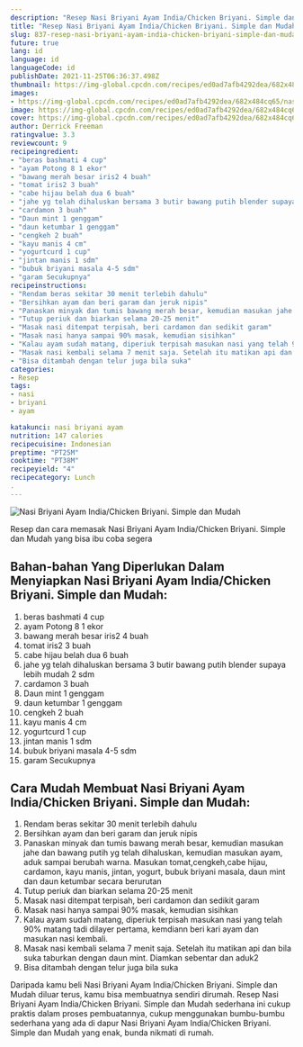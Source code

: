 ```yaml
---
description: "Resep Nasi Briyani Ayam India/Chicken Briyani. Simple dan Mudah, Bikin Ngiler"
title: "Resep Nasi Briyani Ayam India/Chicken Briyani. Simple dan Mudah, Bikin Ngiler"
slug: 837-resep-nasi-briyani-ayam-india-chicken-briyani-simple-dan-mudah-bikin-ngiler
future: true
lang: id
language: id
languageCode: id
publishDate: 2021-11-25T06:36:37.498Z 
thumbnail: https://img-global.cpcdn.com/recipes/ed0ad7afb4292dea/682x484cq65/nasi-briyani-ayam-indiachicken-briyani-simple-dan-mudah-foto-resep-utama.png
images:
- https://img-global.cpcdn.com/recipes/ed0ad7afb4292dea/682x484cq65/nasi-briyani-ayam-indiachicken-briyani-simple-dan-mudah-foto-resep-utama.png
image: https://img-global.cpcdn.com/recipes/ed0ad7afb4292dea/682x484cq65/nasi-briyani-ayam-indiachicken-briyani-simple-dan-mudah-foto-resep-utama.png
cover: https://img-global.cpcdn.com/recipes/ed0ad7afb4292dea/682x484cq65/nasi-briyani-ayam-indiachicken-briyani-simple-dan-mudah-foto-resep-utama.png
author: Derrick Freeman
ratingvalue: 3.3
reviewcount: 9
recipeingredient:
- "beras bashmati 4 cup"
- "ayam Potong 8 1 ekor"
- "bawang merah besar iris2 4 buah"
- "tomat iris2 3 buah"
- "cabe hijau belah dua 6 buah"
- "jahe yg telah dihaluskan bersama 3 butir bawang putih blender supaya lebih mudah 2 sdm"
- "cardamon 3 buah"
- "Daun mint 1 genggam"
- "daun ketumbar 1 genggam"
- "cengkeh 2 buah"
- "kayu manis 4 cm"
- "yogurtcurd 1 cup"
- "jintan manis 1 sdm"
- "bubuk briyani masala 4-5 sdm"
- "garam Secukupnya"
recipeinstructions:
- "Rendam beras sekitar 30 menit terlebih dahulu"
- "Bersihkan ayam dan beri garam dan jeruk nipis"
- "Panaskan minyak dan tumis bawang merah besar, kemudian masukan jahe dan bawang putih yg telah dihaluskan, kemudian masukan ayam, aduk sampai berubah warna. Masukan tomat,cengkeh,cabe hijau, cardamon, kayu manis, jintan, yogurt, bubuk briyani masala, daun mint dan daun ketumbar secara berurutan"
- "Tutup periuk dan biarkan selama 20-25 menit"
- "Masak nasi ditempat terpisah, beri cardamon dan sedikit garam"
- "Masak nasi hanya sampai 90% masak, kemudian sisihkan"
- "Kalau ayam sudah matang, diperiuk terpisah masukan nasi yang telah 90% matang tadi dilayer pertama, kemdiann beri kari ayam dan masukan nasi kembali."
- "Masak nasi kembali selama 7 menit saja. Setelah itu matikan api dan bila suka taburkan dengan daun mint. Diamkan sebentar dan aduk2"
- "Bisa ditambah dengan telur juga bila suka"
categories:
- Resep
tags:
- nasi
- briyani
- ayam

katakunci: nasi briyani ayam 
nutrition: 147 calories
recipecuisine: Indonesian
preptime: "PT25M"
cooktime: "PT38M"
recipeyield: "4"
recipecategory: Lunch
. 
---
```



![Nasi Briyani Ayam India/Chicken Briyani. Simple dan Mudah](https://img-global.cpcdn.com/recipes/ed0ad7afb4292dea/682x484cq65/nasi-briyani-ayam-indiachicken-briyani-simple-dan-mudah-foto-resep-utama.png)

Resep dan cara memasak  Nasi Briyani Ayam India/Chicken Briyani. Simple dan Mudah yang bisa ibu coba segera

<!--inarticleads1-->

## Bahan-bahan Yang Diperlukan Dalam Menyiapkan Nasi Briyani Ayam India/Chicken Briyani. Simple dan Mudah:

1. beras bashmati 4 cup
1. ayam Potong 8 1 ekor
1. bawang merah besar iris2 4 buah
1. tomat iris2 3 buah
1. cabe hijau belah dua 6 buah
1. jahe yg telah dihaluskan bersama 3 butir bawang putih blender supaya lebih mudah 2 sdm
1. cardamon 3 buah
1. Daun mint 1 genggam
1. daun ketumbar 1 genggam
1. cengkeh 2 buah
1. kayu manis 4 cm
1. yogurtcurd 1 cup
1. jintan manis 1 sdm
1. bubuk briyani masala 4-5 sdm
1. garam Secukupnya



<!--inarticleads2-->

## Cara Mudah Membuat Nasi Briyani Ayam India/Chicken Briyani. Simple dan Mudah:

1. Rendam beras sekitar 30 menit terlebih dahulu
1. Bersihkan ayam dan beri garam dan jeruk nipis
1. Panaskan minyak dan tumis bawang merah besar, kemudian masukan jahe dan bawang putih yg telah dihaluskan, kemudian masukan ayam, aduk sampai berubah warna. Masukan tomat,cengkeh,cabe hijau, cardamon, kayu manis, jintan, yogurt, bubuk briyani masala, daun mint dan daun ketumbar secara berurutan
1. Tutup periuk dan biarkan selama 20-25 menit
1. Masak nasi ditempat terpisah, beri cardamon dan sedikit garam
1. Masak nasi hanya sampai 90% masak, kemudian sisihkan
1. Kalau ayam sudah matang, diperiuk terpisah masukan nasi yang telah 90% matang tadi dilayer pertama, kemdiann beri kari ayam dan masukan nasi kembali.
1. Masak nasi kembali selama 7 menit saja. Setelah itu matikan api dan bila suka taburkan dengan daun mint. Diamkan sebentar dan aduk2
1. Bisa ditambah dengan telur juga bila suka




Daripada kamu beli  Nasi Briyani Ayam India/Chicken Briyani. Simple dan Mudah  diluar terus, kamu  bisa membuatnya sendiri dirumah. Resep  Nasi Briyani Ayam India/Chicken Briyani. Simple dan Mudah  sederhana ini cukup praktis dalam proses pembuatannya, cukup menggunakan bumbu-bumbu sederhana yang ada di dapur  Nasi Briyani Ayam India/Chicken Briyani. Simple dan Mudah  yang enak, bunda nikmati di rumah.
